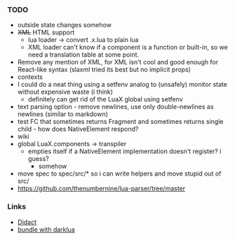 
### TODO
- outside state changes somehow
- ~~XML~~ HTML support
    - lua loader -> convert .x.lua to plain lua
    - XML loader can't know if a component is a function or built-in, so we need a translation table at some point.
- Remove any mention of XML, for XML isn't cool and good enough for React-like syntax (slaxml tried its best but no implicit props)
- contexts
- I could do a neat thing using a setfenv analog to (unsafely) monitor state without expensive waste (i think)
    - definitely can get rid of the LuaX global using setfenv
- text parsing option - remove newlines, use only double-newlines as newlines (similar to markdown)
- test FC that sometimes returns Fragment and sometimes returns single child - how does NativeElement respond?
- wiki
- global LuaX.components -> transpiler
    - empties itself if a NativeElement implementation doesn't register? i guess?
        - somehow
- move spec to spec/src/* so i can write helpers and move stupid out of src/
- https://github.com/thenumbernine/lua-parser/tree/master

### Links
- [Didact](https://pomb.us/build-your-own-react/)
- [bundle with darklua](https://darklua.com/)